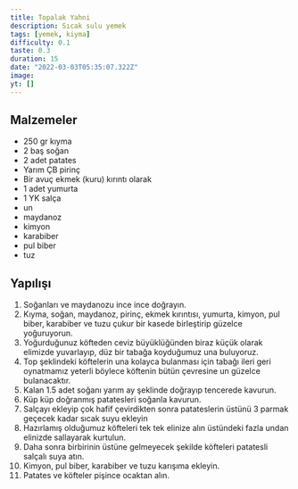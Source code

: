 ```yaml
---
title: Topalak Yahni
description: Sıcak sulu yemek
tags: [yemek, kiyma]
difficulty: 0.1
taste: 0.3
duration: 15
date: "2022-03-03T05:35:07.322Z"
image:
yt: []
---
```


## Malzemeler

- 250 gr kıyma
- 2 baş soğan
- 2 adet patates
- Yarım ÇB pirinç
- Bir avuç ekmek (kuru) kırıntı olarak
- 1 adet yumurta
- 1 YK salça
- un
- maydanoz
- kimyon
- karabiber
- pul biber
- tuz

## Yapılışı

1. Soğanları ve maydanozu ince ince doğrayın.
2. Kıyma, soğan, maydanoz, pirinç, ekmek kırıntısı, yumurta, kimyon, pul biber, karabiber ve tuzu çukur bir kasede birleştirip güzelce yoğuruyorun.
3. Yoğurduğunuz köfteden ceviz büyüklüğünden biraz küçük olarak elimizde yuvarlayıp, düz bir tabağa koyduğumuz una buluyoruz.
4. Top şeklindeki köftelerin una kolayca bulanması için tabağı ileri geri oynatmamız yeterli böylece köftenin bütün çevresine un güzelce bulanacaktır.
5. Kalan 1.5 adet soğanı yarım ay şeklinde doğrayıp tencerede kavurun.
6. Küp küp doğranmış patatesleri soğanla kavurun.
7. Salçayı ekleyip çok hafif çevirdikten sonra patateslerin üstünü 3 parmak geçecek kadar sıcak suyu ekleyin
8. Hazırlamış olduğumuz köfteleri tek tek elinize alın üstündeki fazla undan elinizde sallayarak kurtulun.
9. Daha sonra birbirinin üstüne gelmeyecek şekilde köfteleri patatesli salçalı suya atın.
10. Kimyon, pul biber, karabiber ve tuzu karışıma ekleyin.
11. Patates ve köfteler pişince ocaktan alın.
